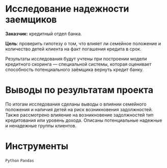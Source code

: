 # Исследование надежности заемщиков

**Заказчик:** кредитный отдел банка. 

**Цель**: проверить гипотезу о том, что влияет ли семейное положение и количество детей клиента на факт погашения кредита в срок. 

Результаты исследования будут учтены при построении модели кредитного скоринга — специальной системы, которая оценивает способность потенциального заёмщика вернуть кредит банку.

# Выводы по результатам проекта

По итогам исследования сделаны выводы о влиянии семейного положения и наличия детей на риск возникновения задолжностей. Также рассмотрено влияение на возникновение задолжностей тип кредитования или уровень дохода. Описаны потенциальные надежные и ненадежные группы клиентов.

# Инструменты

`Python` `Pandas`
